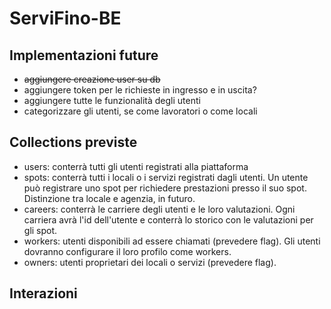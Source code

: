 # ServiFino-BE
## Implementazioni future
- <s>aggiungere creazione user su db</s>
- aggiungere token per le richieste in ingresso e in uscita?
- aggiungere tutte le funzionalità degli utenti
- categorizzare gli utenti, se come lavoratori o come locali

## Collections previste
- users: conterrà tutti gli utenti registrati alla piattaforma 
- spots: conterrà tutti i locali o i servizi registrati dagli utenti. Un utente può registrare uno spot per richiedere prestazioni presso il suo spot. Distinzione tra locale e agenzia, in futuro.
- careers: conterrà le carriere degli utenti e le loro valutazioni. Ogni carriera avrà l'id dell'utente e conterrà lo storico con le valutazioni per gli spot.
- workers: utenti disponibili ad essere chiamati (prevedere flag). Gli utenti dovranno configurare il loro profilo come workers.
- owners: utenti proprietari dei locali o servizi (prevedere flag).

## Interazioni
